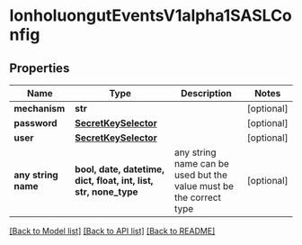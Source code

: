 # IonholuongutEventsV1alpha1SASLConfig


## Properties
Name | Type | Description | Notes
------------ | ------------- | ------------- | -------------
**mechanism** | **str** |  | [optional] 
**password** | [**SecretKeySelector**](SecretKeySelector.md) |  | [optional] 
**user** | [**SecretKeySelector**](SecretKeySelector.md) |  | [optional] 
**any string name** | **bool, date, datetime, dict, float, int, list, str, none_type** | any string name can be used but the value must be the correct type | [optional]

[[Back to Model list]](../README.md#documentation-for-models) [[Back to API list]](../README.md#documentation-for-api-endpoints) [[Back to README]](../README.md)


